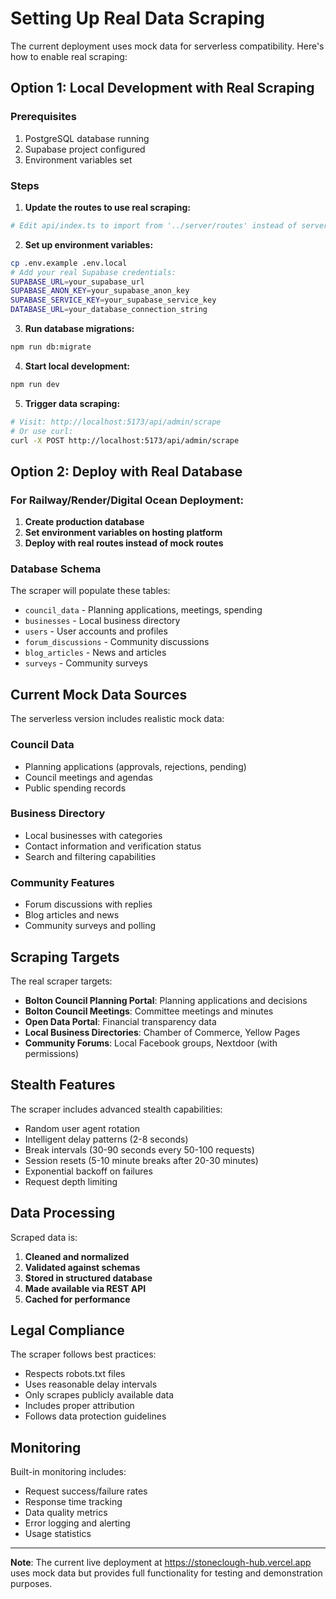 # Setting Up Real Data Scraping

The current deployment uses mock data for serverless compatibility. Here's how to enable real scraping:

## Option 1: Local Development with Real Scraping

### Prerequisites
1. PostgreSQL database running
2. Supabase project configured
3. Environment variables set

### Steps

1. **Update the routes to use real scraping:**
```bash
# Edit api/index.ts to import from '../server/routes' instead of serverless-routes
```

2. **Set up environment variables:**
```bash
cp .env.example .env.local
# Add your real Supabase credentials:
SUPABASE_URL=your_supabase_url
SUPABASE_ANON_KEY=your_supabase_anon_key
SUPABASE_SERVICE_KEY=your_supabase_service_key
DATABASE_URL=your_database_connection_string
```

3. **Run database migrations:**
```bash
npm run db:migrate
```

4. **Start local development:**
```bash
npm run dev
```

5. **Trigger data scraping:**
```bash
# Visit: http://localhost:5173/api/admin/scrape
# Or use curl:
curl -X POST http://localhost:5173/api/admin/scrape
```

## Option 2: Deploy with Real Database

### For Railway/Render/Digital Ocean Deployment:

1. **Create production database**
2. **Set environment variables on hosting platform**
3. **Deploy with real routes instead of mock routes**

### Database Schema
The scraper will populate these tables:
- `council_data` - Planning applications, meetings, spending
- `businesses` - Local business directory
- `users` - User accounts and profiles
- `forum_discussions` - Community discussions
- `blog_articles` - News and articles
- `surveys` - Community surveys

## Current Mock Data Sources

The serverless version includes realistic mock data:

### Council Data
- Planning applications (approvals, rejections, pending)
- Council meetings and agendas
- Public spending records

### Business Directory
- Local businesses with categories
- Contact information and verification status
- Search and filtering capabilities

### Community Features
- Forum discussions with replies
- Blog articles and news
- Community surveys and polling

## Scraping Targets

The real scraper targets:
- **Bolton Council Planning Portal**: Planning applications and decisions
- **Bolton Council Meetings**: Committee meetings and minutes
- **Open Data Portal**: Financial transparency data
- **Local Business Directories**: Chamber of Commerce, Yellow Pages
- **Community Forums**: Local Facebook groups, Nextdoor (with permissions)

## Stealth Features

The scraper includes advanced stealth capabilities:
- Random user agent rotation
- Intelligent delay patterns (2-8 seconds)
- Break intervals (30-90 seconds every 50-100 requests)
- Session resets (5-10 minute breaks after 20-30 minutes)
- Exponential backoff on failures
- Request depth limiting

## Data Processing

Scraped data is:
1. **Cleaned and normalized**
2. **Validated against schemas**
3. **Stored in structured database**
4. **Made available via REST API**
5. **Cached for performance**

## Legal Compliance

The scraper follows best practices:
- Respects robots.txt files
- Uses reasonable delay intervals
- Only scrapes publicly available data
- Includes proper attribution
- Follows data protection guidelines

## Monitoring

Built-in monitoring includes:
- Request success/failure rates
- Response time tracking
- Data quality metrics
- Error logging and alerting
- Usage statistics

---

**Note**: The current live deployment at https://stoneclough-hub.vercel.app uses mock data but provides full functionality for testing and demonstration purposes.
